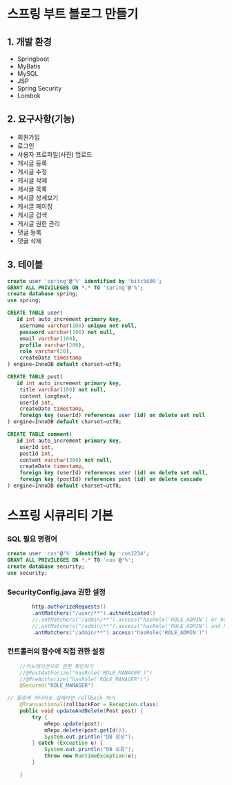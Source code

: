 # 스프링 부트 블로그 만들기

## 1. 개발 환경

- Springboot
- MyBatis
- MySQL
- JSP
- Spring Security
- Lombok

## 2. 요구사항(기능)

- 회원가입
- 로그인
- 사용자 프로파일(사진) 업로드
- 게시글 등록
- 게시글 수정
- 게시글 삭제
- 게시글 목록
- 게시글 상세보기
- 게시글 페이징
- 게시글 검색
- 게시글 권한 관리
- 댓글 등록
- 댓글 삭제

## 3. 테이블

```sql
create user 'spring'@'%' identified by 'bitc5600';
GRANT ALL PRIVILEGES ON *.* TO 'spring'@'%';
create database spring;
use spring;
```

```sql
CREATE TABLE user(
   id int auto_increment primary key,
    username varchar(100) unique not null,
    password varchar(100) not null,
    email varchar(100),
    profile varchar(200),
    role varchar(20),
    createDate timestamp
) engine=InnoDB default charset=utf8;
```

```sql
CREATE TABLE post(
   id int auto_increment primary key,
    title varchar(100) not null,
    content longtext,
    userId int,
    createDate timestamp,
    foreign key (userId) references user (id) on delete set null
) engine=InnoDB default charset=utf8;
```

```sql
CREATE TABLE comment(
   id int auto_increment primary key,
    userId int,
    postId int,
    content varchar(300) not null,
    createDate timestamp,
    foreign key (userId) references user (id) on delete set null,
    foreign key (postId) references post (id) on delete cascade
) engine=InnoDB default charset=utf8;
```

# 스프링 시큐리티 기본

### SQL 필요 명령어

```sql
create user 'cos'@'%' identified by 'cos1234';
GRANT ALL PRIVILEGES ON *.* TO 'cos'@'%';
create database security;
use security;
```

### SecurityConfig.java 권한 설정

```java
		http.authorizeRequests()
		.antMatchers("/user/**").authenticated()
		//.antMatchers("/admin/**").access("hasRole('ROLE_ADMIN') or hasRole('ROLE_USER')")
		//.antMatchers("/admin/**").access("hasRole('ROLE_ADMIN') and hasRole('ROLE_USER')")
		.antMatchers("/admin/**").access("hasRole('ROLE_ADMIN')")
```

### 컨트롤러의 함수에 직접 권한 설정

```java
	//어노테이션으로 권한 확인하기
	//@PostAuthorize("hasRole('ROLE_MANAGER')")
	//@PreAuthorize("hasRole('ROLE_MANAGER')")
	@Secured("ROLE_MANAGER")
```

```java
// 둘중에 하나라도 실패하면 rollback 하기
	@Transactional(rollbackFor = Exception.class)
	public void updateAndDelete(Post post) {
		try {
			mRepo.update(post);
			mRepo.delete(post.getId());
			System.out.println("DB 정상");
		} catch (Exception e) {
			System.out.println("DB 오류");
			throw new RuntimeException(e);
		}

	}
​
```

